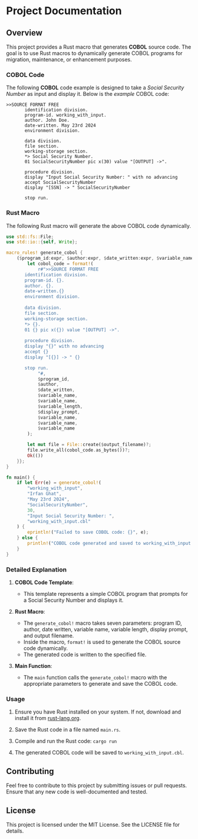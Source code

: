 
# Project Documentation

## Overview

This project provides a Rust macro that generates **COBOL** source code. The goal is to use Rust macros to dynamically generate COBOL programs for migration, maintenance, or enhancement purposes.

### COBOL Code

The following **COBOL** code example is designed to take a *Social Security Number* as input and display it. Below is the *example* COBOL code:

```cobol
>>SOURCE FORMAT FREE
       identification division.
       program-id. working_with_input.
       author. John Doe.
       date-written. May 23rd 2024
       environment division.
       
       data division.
       file section.
       working-storage section.
       *> Social Security Number.
       01 SocialSecurityNumber pic x(30) value "[OUTPUT] ->".
       
       procedure division.
       display "Input Social Security Number: " with no advancing
       accept SocialSecurityNumber
       display "[SSN] -> " SocialSecurityNumber

       stop run.
``` 

### Rust Macro

The following Rust macro will generate the above COBOL code dynamically.

```rust
use std::fs::File;
use std::io::{self, Write};

macro_rules! generate_cobol {
    ($program_id:expr, $author:expr, $date_written:expr, $variable_name:expr, $variable_length:expr, $display_prompt:expr, $output_filename:expr) => {{
        let cobol_code = format!(
            r#">>SOURCE FORMAT FREE
       identification division.
       program-id. {}.
       author. {}.
       date-written.{}
       environment division.
       
       data division.
       file section.
       working-storage section.
       *> {}.
       01 {} pic x({}) value "[OUTPUT] ->".
       
       procedure division.
       display "{}" with no advancing
       accept {}
       display "[{}] -> " {}

       stop run.
            "#,
            $program_id,
            $author,
            $date_written,
            $variable_name,
            $variable_name,
            $variable_length,
            $display_prompt,
            $variable_name,
            $variable_name,
            $variable_name
        );

        let mut file = File::create($output_filename)?;
        file.write_all(cobol_code.as_bytes())?;
        Ok(())
    }};
}

fn main() {
    if let Err(e) = generate_cobol!(
        "working_with_input",
        "Irfan Ghat",
        "May 23rd 2024",
        "SocialSecurityNumber",
        30,
        "Input Social Security Number: ",
        "working_with_input.cbl"
    ) {
        eprintln!("Failed to save COBOL code: {}", e);
    } else {
        println!("COBOL code generated and saved to working_with_input.cbl");
    }
}
``` 

### Detailed Explanation

1.  **COBOL Code Template**:
    
    -   This template represents a simple COBOL program that prompts for a Social Security Number and displays it.
2.  **Rust Macro**:
    
    -   The `generate_cobol!` macro takes seven parameters: program ID, author, date written, variable name, variable length, display prompt, and output filename.
    -   Inside the macro, `format!` is used to generate the COBOL source code dynamically.
    -   The generated code is written to the specified file.
3.  **Main Function**:
    
    -   The `main` function calls the `generate_cobol!` macro with the appropriate parameters to generate and save the COBOL code.

### Usage

1.  Ensure you have Rust installed on your system. If not, download and install it from [rust-lang.org](https://www.rust-lang.org/).
2.  Save the Rust code in a file named `main.rs`.
3.  Compile and run the Rust code: `cargo run`
 
    
4.  The generated COBOL code will be saved to `working_with_input.cbl`.

## Contributing

Feel free to contribute to this project by submitting issues or pull requests. Ensure that any new code is well-documented and tested.

## License

This project is licensed under the MIT License. See the LICENSE file for details.